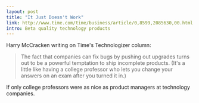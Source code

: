 ```yaml
---
layout: post
title: "It Just Doesn't Work"
link: http://www.time.com/time/business/article/0,8599,2085630,00.html
intro: Beta quality technology products
---
```

Harry McCracken writing on Time's Technologizer column:

> The fact that companies can fix bugs by pushing out upgrades turns out to be 
> a powerful temptation to ship incomplete products. (It's a little like having 
> a college professor who lets you change your answers on an exam after you 
> turned it in.)

If only college professors were as nice as product managers at technology companies.

